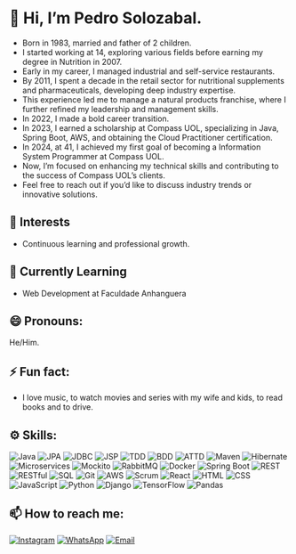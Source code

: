 # 👋 Hi, I’m Pedro Solozabal. 
- Born in 1983, married and father of 2 children.
- I started working at 14, exploring various fields before earning my degree in Nutrition in 2007.
- Early in my career, I managed industrial and self-service restaurants.
- By 2011, I spent a decade in the retail sector for nutritional supplements and pharmaceuticals, developing deep industry expertise.
- This experience led me to manage a natural products franchise, where I further refined my leadership and management skills.
- In 2022, I made a bold career transition.
- In 2023, I earned a scholarship at Compass UOL, specializing in Java, Spring Boot, AWS, and obtaining the Cloud Practitioner certification.
- In 2024, at 41, I achieved my first goal of becoming a Information System Programmer at Compass UOL.
- Now, I’m focused on enhancing my technical skills and contributing to the success of Compass UOL’s clients.
- Feel free to reach out if you’d like to discuss industry trends or innovative solutions.

## 👀 Interests
- Continuous learning and professional growth.

## 🌱 Currently Learning
- Web Development at Faculdade Anhanguera

## 😄 Pronouns:
He/Him.

## ⚡ Fun fact:
- I love music, to watch movies and series with my wife and kids, to read books and to drive.

## ⚙️ Skills:

![Java](https://img.shields.io/badge/Java-ED8B00?style=for-the-badge&logo=java&logoColor=white)
![JPA](https://img.shields.io/badge/JPA-ED8B00?style=for-the-badge&logo=java&logoColor=white)
![JDBC](https://img.shields.io/badge/JDBC-4479A1?style=for-the-badge&logo=java&logoColor=white)
![JSP](https://img.shields.io/badge/JSP-007396?style=for-the-badge&logo=java&logoColor=white)
![TDD](https://img.shields.io/badge/TDD-49A078?style=for-the-badge&logo=junit5&logoColor=white)
![BDD](https://img.shields.io/badge/BDD-0495D2?style=for-the-badge&logo=cucumber&logoColor=white)
![ATTD](https://img.shields.io/badge/ATDD-4E823D?style=for-the-badge&logo=selenium&logoColor=white)
![Maven](https://img.shields.io/badge/Maven-C71A36?style=for-the-badge&logo=apache-maven&logoColor=white)
![Hibernate](https://img.shields.io/badge/Hibernate-59666C?style=for-the-badge&logo=hibernate&logoColor=white)
![Microservices](https://img.shields.io/badge/Microservices-FF6F00?style=for-the-badge&logo=micros&logoColor=white)
![Mockito](https://img.shields.io/badge/Mockito-DC343B?style=for-the-badge&logo=mockito&logoColor=white)
![RabbitMQ](https://img.shields.io/badge/RabbitMQ-FF6600?style=for-the-badge&logo=rabbitmq&logoColor=white)
![Docker](https://img.shields.io/badge/Docker-2496ED?style=for-the-badge&logo=docker&logoColor=white)
![Spring Boot](https://img.shields.io/badge/Spring_Boot-6DB33F?style=for-the-badge&logo=spring-boot&logoColor=white)
![REST](https://img.shields.io/badge/REST-02569B?style=for-the-badge&logo=rest&logoColor=white)
![RESTful](https://img.shields.io/badge/RESTful-02569B?style=for-the-badge&logo=rest&logoColor=white)
![SQL](https://img.shields.io/badge/SQL-4479A1?style=for-the-badge&logo=postgresql&logoColor=white)
![Git](https://img.shields.io/badge/Git-F05032?style=for-the-badge&logo=git&logoColor=white)
![AWS](https://img.shields.io/badge/AWS-232F3E?style=for-the-badge&logo=amazon-aws&logoColor=white)
![Scrum](https://img.shields.io/badge/Scrum-6DB33F?style=for-the-badge&logo=adobe&logoColor=white)
![React](https://img.shields.io/badge/React-61DAFB?style=for-the-badge&logo=react&logoColor=white)
![HTML](https://img.shields.io/badge/HTML-E34F26?style=for-the-badge&logo=html5&logoColor=white)
![CSS](https://img.shields.io/badge/CSS-1572B6?style=for-the-badge&logo=css3&logoColor=white)
![JavaScript](https://img.shields.io/badge/JavaScript-F7DF1E?style=for-the-badge&logo=javascript&logoColor=black)
![Python](https://img.shields.io/badge/Python-3776AB?style=for-the-badge&logo=python&logoColor=white)
![Django](https://img.shields.io/badge/Django-092E20?style=for-the-badge&logo=django&logoColor=white)
![TensorFlow](https://img.shields.io/badge/TensorFlow-FF6F00?style=for-the-badge&logo=tensorflow&logoColor=white)
![Pandas](https://img.shields.io/badge/Pandas-150458?style=for-the-badge&logo=pandas&logoColor=white)

## 📫 How to reach me:
[![Instagram](https://img.shields.io/badge/Instagram-E4405F?style=for-the-badge&logo=instagram&logoColor=white)](https://www.instagram.com/pedrosolozabal)
[![WhatsApp](https://img.shields.io/badge/WhatsApp-25D366?style=for-the-badge&logo=whatsapp&logoColor=white)](https://wa.me/5562981589221)
[![Email](https://img.shields.io/badge/Email-D14836?style=for-the-badge&logo=gmail&logoColor=white)](mailto:contato@solozabal.com.br)
